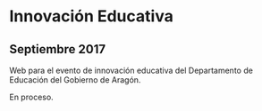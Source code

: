 # Innovación Educativa
## Septiembre 2017

Web para el evento de innovación educativa del Departamento de Educación del Gobierno de Aragón.

En proceso.
